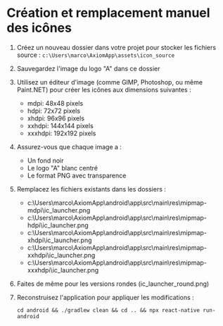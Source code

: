 # Création et remplacement manuel des icônes

1. Créez un nouveau dossier dans votre projet pour stocker les fichiers source : `c:\Users\marco\AxiomApp\assets\icon_source`

2. Sauvegardez l'image du logo "A" dans ce dossier

3. Utilisez un éditeur d'image (comme GIMP, Photoshop, ou même Paint.NET) pour créer les icônes aux dimensions suivantes :
   - mdpi: 48x48 pixels
   - hdpi: 72x72 pixels
   - xhdpi: 96x96 pixels
   - xxhdpi: 144x144 pixels
   - xxxhdpi: 192x192 pixels

4. Assurez-vous que chaque image a :
   - Un fond noir
   - Le logo "A" blanc centré
   - Le format PNG avec transparence

5. Remplacez les fichiers existants dans les dossiers :
   - c:\Users\marco\AxiomApp\android\app\src\main\res\mipmap-mdpi\ic_launcher.png
   - c:\Users\marco\AxiomApp\android\app\src\main\res\mipmap-hdpi\ic_launcher.png
   - c:\Users\marco\AxiomApp\android\app\src\main\res\mipmap-xhdpi\ic_launcher.png
   - c:\Users\marco\AxiomApp\android\app\src\main\res\mipmap-xxhdpi\ic_launcher.png
   - c:\Users\marco\AxiomApp\android\app\src\main\res\mipmap-xxxhdpi\ic_launcher.png

6. Faites de même pour les versions rondes (ic_launcher_round.png)

7. Reconstruisez l'application pour appliquer les modifications :
   ```
   cd android && ./gradlew clean && cd .. && npx react-native run-android
   ```
